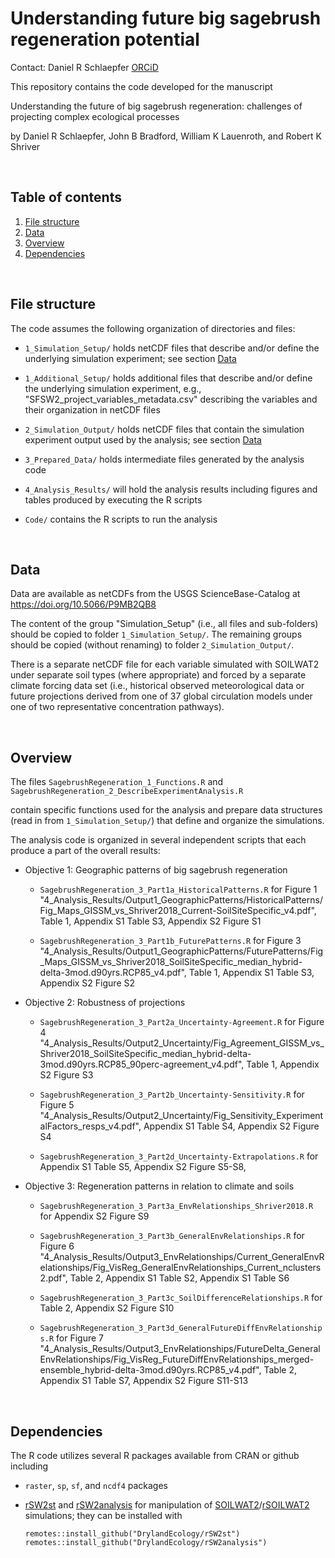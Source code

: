 

[SOILWAT2]: https://github.com/DrylandEcology/SOILWAT2
[rSOILWAT2]: https://github.com/DrylandEcology/rSOILWAT2
[rSW2st]: https://github.com/DrylandEcology/rSW2st
[rSW2analysis]: https://github.com/DrylandEcology/rSW2analysis


# Understanding future big sagebrush regeneration potential

Contact: Daniel R Schlaepfer [ORCiD](https://orcid.org/0000-0001-9973-2065)


This repository contains the code developed for the manuscript

Understanding the future of big sagebrush regeneration:
challenges of projecting complex ecological processes

by Daniel R Schlaepfer, John B Bradford, William K Lauenroth, and
Robert K Shriver



<br>

## Table of contents

1. [File structure](#structure)
2. [Data](#data)
3. [Overview](#overview)
4. [Dependencies](#dependencies)


<br>
<a name="structure"></a>

## File structure

The code assumes the following organization of directories and files:
  * `1_Simulation_Setup/`
    holds netCDF files that describe and/or define the underlying
    simulation experiment; see section [Data](#data)

  * `1_Additional_Setup/`
    holds additional files that describe and/or define the underlying
    simulation experiment, e.g., "SFSW2_project_variables_metadata.csv"
    describing the variables and their organization in netCDF files

  * `2_Simulation_Output/`
    holds netCDF files that contain the simulation experiment output
    used by the analysis; see section [Data](#data)

  * `3_Prepared_Data/`
    holds intermediate files generated by the analysis code

  * `4_Analysis_Results/`
    will hold the analysis results including figures and tables produced
    by executing the R scripts

  * `Code/`
    contains the R scripts to run the analysis


<br>
<a name="data"></a>

## Data

  Data are available as netCDFs from the USGS ScienceBase-Catalog at
  https://doi.org/10.5066/P9MB2QB8

  The content of the group "Simulation_Setup" (i.e., all files and sub-folders)
  should be copied to folder `1_Simulation_Setup/`.
  The remaining groups should be copied (without renaming) to folder
  `2_Simulation_Output/`.

  There is a separate netCDF file for each variable simulated with SOILWAT2
  under separate soil types (where appropriate) and forced by a
  separate climate forcing data set
  (i.e., historical observed meteorological data or
  future projections derived from one of 37 global circulation models
  under one of two representative concentration pathways).

<br>
<a name="overview"></a>

## Overview

  The files
  `SagebrushRegeneration_1_Functions.R` and
  `SagebrushRegeneration_2_DescribeExperimentAnalysis.R`

  contain specific functions used for the analysis and prepare data structures
  (read in from `1_Simulation_Setup/`) that define and organize the simulations.

  The analysis code is organized in several independent scripts
  that each produce a part of the overall results:

  * Objective 1: Geographic patterns of big sagebrush regeneration
    - `SagebrushRegeneration_3_Part1a_HistoricalPatterns.R`
      for Figure 1 "4_Analysis_Results/Output1_GeographicPatterns/HistoricalPatterns/Fig_Maps_GISSM_vs_Shriver2018_Current-SoilSiteSpecific_v4.pdf",
      Table 1, Appendix S1 Table S3, Appendix S2 Figure S1

    - `SagebrushRegeneration_3_Part1b_FuturePatterns.R`
      for Figure 3 "4_Analysis_Results/Output1_GeographicPatterns/FuturePatterns/Fig_Maps_GISSM_vs_Shriver2018_SoilSiteSpecific_median_hybrid-delta-3mod.d90yrs.RCP85_v4.pdf",
      Table 1, Appendix S1 Table S3, Appendix S2 Figure S2

  * Objective 2: Robustness of projections
    - `SagebrushRegeneration_3_Part2a_Uncertainty-Agreement.R`
      for Figure 4 "4_Analysis_Results/Output2_Uncertainty/Fig_Agreement_GISSM_vs_Shriver2018_SoilSiteSpecific_median_hybrid-delta-3mod.d90yrs.RCP85_90perc-agreement_v4.pdf",
      Table 1, Appendix S2 Figure S3

    - `SagebrushRegeneration_3_Part2b_Uncertainty-Sensitivity.R`
      for Figure 5 "4_Analysis_Results/Output2_Uncertainty/Fig_Sensitivity_ExperimentalFactors_resps_v4.pdf",
      Appendix S1 Table S4, Appendix S2 Figure S4

    - `SagebrushRegeneration_3_Part2d_Uncertainty-Extrapolations.R`
      for Appendix S1 Table S5, Appendix S2 Figure S5-S8,

  * Objective 3: Regeneration patterns in relation to climate and soils
    - `SagebrushRegeneration_3_Part3a_EnvRelationships_Shriver2018.R`
      for Appendix S2 Figure S9

    - `SagebrushRegeneration_3_Part3b_GeneralEnvRelationships.R`
      for Figure 6 "4_Analysis_Results/Output3_EnvRelationships/Current_GeneralEnvRelationships/Fig_VisReg_GeneralEnvRelationships_Current_nclusters2.pdf",
      Table 2, Appendix S1 Table S2, Appendix S1 Table S6

    - `SagebrushRegeneration_3_Part3c_SoilDifferenceRelationships.R`
      for Table 2, Appendix S2 Figure S10

    - `SagebrushRegeneration_3_Part3d_GeneralFutureDiffEnvRelationships.R`
      for Figure 7 "4_Analysis_Results/Output3_EnvRelationships/FutureDelta_GeneralEnvRelationships/Fig_VisReg_FutureDiffEnvRelationships_merged-ensemble_hybrid-delta-3mod.d90yrs.RCP85_v4.pdf",
      Table 2, Appendix S1 Table S7, Appendix S2 Figure S11-S13



<br>
<a name="dependencies"></a>

## Dependencies

The R code utilizes several R packages available from CRAN or github including
  * `raster`, `sp`, `sf`, and `ncdf4` packages

  * [rSW2st][] and [rSW2analysis][] for manipulation of
    [SOILWAT2][]/[rSOILWAT2][] simulations; they can be installed with
    ```{r}
    remotes::install_github("DrylandEcology/rSW2st")
    remotes::install_github("DrylandEcology/rSW2analysis")
    ```
